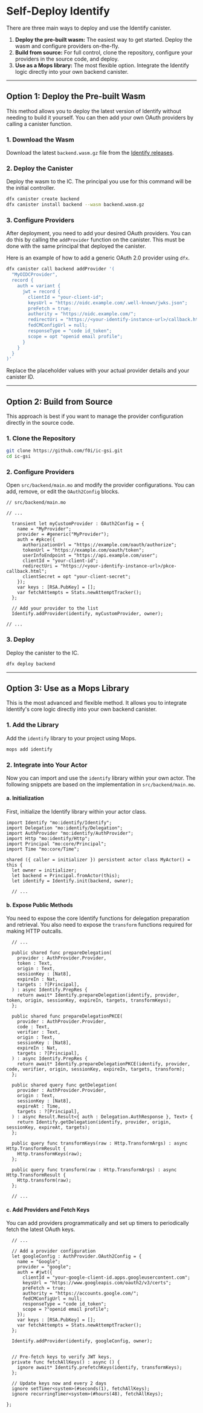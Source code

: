 
# Self-Deploy Identify

There are three main ways to deploy and use the Identify canister.

1.  **Deploy the pre-built wasm:** The easiest way to get started. Deploy the wasm and configure providers on-the-fly.
2.  **Build from source:** For full control, clone the repository, configure your providers in the source code, and deploy.
3.  **Use as a Mops library:** The most flexible option. Integrate the Identify logic directly into your own backend canister.

---

## Option 1: Deploy the Pre-built Wasm

This method allows you to deploy the latest version of Identify without needing to build it yourself. You can then add your own OAuth providers by calling a canister function.

### 1. Download the Wasm

Download the latest `backend.wasm.gz` file from the [Identify releases](https://github.com/f0i/ic-gsi/releases).

### 2. Deploy the Canister

Deploy the wasm to the IC. The principal you use for this command will be the initial controller.

```bash
dfx canister create backend
dfx canister install backend --wasm backend.wasm.gz
```

### 3. Configure Providers

After deployment, you need to add your desired OAuth providers. You can do this by calling the `addProvider` function on the canister. This must be done with the same principal that deployed the canister.

Here is an example of how to add a generic OAuth 2.0 provider using `dfx`.

```bash
dfx canister call backend addProvider '(
  "MyOIDCProvider",
  record {
    auth = variant {
      jwt = record {
        clientId = "your-client-id";
        keysUrl = "https://oidc.example.com/.well-known/jwks.json";
        preFetch = true;
        authority = "https://oidc.example.com/";
        redirectUri = "https://<your-identify-instance-url>/callback.html";
        fedCMConfigUrl = null;
        responseType = "code id_token";
        scope = opt "openid email profile";
      }
    }
  }
)'
```

Replace the placeholder values with your actual provider details and your canister ID.

---

## Option 2: Build from Source

This approach is best if you want to manage the provider configuration directly in the source code.

### 1. Clone the Repository

```bash
git clone https://github.com/f0i/ic-gsi.git
cd ic-gsi
```

### 2. Configure Providers

Open `src/backend/main.mo` and modify the provider configurations. You can add, remove, or edit the `OAuth2Config` blocks.

```motoko
// src/backend/main.mo

// ...

  transient let myCustomProvider : OAuth2Config = {
    name = "MyProvider";
    provider = #generic("MyProvider");
    auth = #pkce({
      authorizationUrl = "https://example.com/oauth/authorize";
      tokenUrl = "https://example.com/oauth/token";
      userInfoEndpoint = "https://api.example.com/user";
      clientId = "your-client-id";
      redirectUri = "https://<your-identify-instance-url>/pkce-callback.html";
      clientSecret = opt "your-client-secret";
    });
    var keys : [RSA.PubKey] = [];
    var fetchAttempts = Stats.newAttemptTracker();
  };

  // Add your provider to the list
  Identify.addProvider(identify, myCustomProvider, owner);

// ...
```

### 3. Deploy

Deploy the canister to the IC.

```bash
dfx deploy backend
```

---

## Option 3: Use as a Mops Library

This is the most advanced and flexible method. It allows you to integrate Identify's core logic directly into your own backend canister.

### 1. Add the Library

Add the `identify` library to your project using Mops.

```bash
mops add identify
```

### 2. Integrate into Your Actor

Now you can import and use the `identify` library within your own actor. The following snippets are based on the implementation in `src/backend/main.mo`.

#### a. Initialization

First, initialize the Identify library within your actor class.

```motoko
import Identify "mo:identify/Identify";
import Delegation "mo:identify/Delegation";
import AuthProvider "mo:identify/AuthProvider";
import Http "mo:identify/Http";
import Principal "mo:core/Principal";
import Time "mo:core/Time";

shared ({ caller = initializer }) persistent actor class MyActor() = this {
  let owner = initializer;
  let backend = Principal.fromActor(this);
  let identify = Identify.init(backend, owner);

  // ...
```

#### b. Expose Public Methods

You need to expose the core Identify functions for delegation preparation and retrieval. You also need to expose the `transform` functions required for making HTTP outcalls.

```motoko
  // ...

  public shared func prepareDelegation(
    provider : AuthProvider.Provider,
    token : Text,
    origin : Text,
    sessionKey : [Nat8],
    expireIn : Nat,
    targets : ?[Principal],
  ) : async Identify.PrepRes {
    return await* Identify.prepareDelegation(identify, provider, token, origin, sessionKey, expireIn, targets, transformKeys);
  };

  public shared func prepareDelegationPKCE(
    provider : AuthProvider.Provider,
    code : Text,
    verifier : Text,
    origin : Text,
    sessionKey : [Nat8],
    expireIn : Nat,
    targets : ?[Principal],
  ) : async Identify.PrepRes {
    return await* Identify.prepareDelegationPKCE(identify, provider, code, verifier, origin, sessionKey, expireIn, targets, transform);
  };

  public shared query func getDelegation(
    provider : AuthProvider.Provider,
    origin : Text,
    sessionKey : [Nat8],
    expireAt : Time,
    targets : ?[Principal],
  ) : async Result.Result<{ auth : Delegation.AuthResponse }, Text> {
    return Identify.getDelegation(identify, provider, origin, sessionKey, expireAt, targets);
  };

  public query func transformKeys(raw : Http.TransformArgs) : async Http.TransformResult {
    Http.transformKeys(raw);
  };

  public query func transform(raw : Http.TransformArgs) : async Http.TransformResult {
    Http.transform(raw);
  };

  // ...
```

#### c. Add Providers and Fetch Keys

You can add providers programmatically and set up timers to periodically fetch the latest OAuth keys.

```motoko
  // ...

  // Add a provider configuration
  let googleConfig : AuthProvider.OAuth2Config = {
    name = "Google";
    provider = "google";
    auth = #jwt({
      clientId = "your-google-client-id.apps.googleusercontent.com";
      keysUrl = "https://www.googleapis.com/oauth2/v3/certs";
      preFetch = true;
      authority = "https://accounts.google.com/";
      fedCMConfigUrl = null;
      responseType = "code id_token";
      scope = ?"openid email profile";
    });
    var keys : [RSA.PubKey] = [];
    var fetchAttempts = Stats.newAttemptTracker();
  };

  Identify.addProvider(identify, googleConfig, owner);


  // Pre-fetch keys to verify JWT keys.
  private func fetchAllKeys() : async () {
    ignore await* Identify.prefetchKeys(identify, transformKeys);
  };

  // Update keys now and every 2 days
  ignore setTimer<system>(#seconds(1), fetchAllKeys);
  ignore recurringTimer<system>(#hours(48), fetchAllKeys);

};
```
